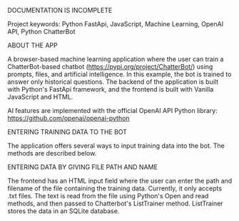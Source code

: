 DOCUMENTATION IS INCOMPLETE

Project keywords: Python FastApi, JavaScript, Machine Learning, OpenAI API, Python ChatterBot

ABOUT THE APP

A browser-based machine learning application where the user can train a ChatterBot-based chatbot 
(https://pypi.org/project/ChatterBot/) using prompts, files, and artificial intelligence. In this example, the bot is trained to answer only historical questions. The backend of the application is built with Python's FastApi framework, and the frontend is built with Vanilla JavaScript and HTML.

AI features are implemented with the official OpenAI API Python library:
https://github.com/openai/openai-python

ENTERING TRAINING DATA TO THE BOT

The application offers several ways to input training data into the bot. The methods are described below.

ENTERING DATA BY GIVING FILE PATH AND NAME

The frontend has an HTML input field where the user can enter the path and filename of the file containing the training data. Currently, it only accepts .txt files.
The text is read from the file using Python's Open and read methods, and then passed to Chatterbot's ListTrainer method. ListTrainer stores the data in an SQLite database.


